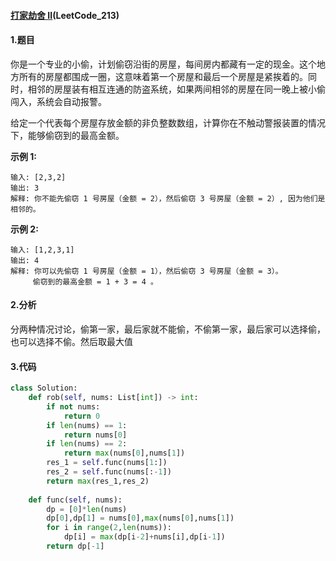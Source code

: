 #### [打家劫舍 II](https://leetcode-cn.com/problems/house-robber-ii/)(LeetCode_213)

#### 1.题目

你是一个专业的小偷，计划偷窃沿街的房屋，每间房内都藏有一定的现金。这个地方所有的房屋都围成一圈，这意味着第一个房屋和最后一个房屋是紧挨着的。同时，相邻的房屋装有相互连通的防盗系统，如果两间相邻的房屋在同一晚上被小偷闯入，系统会自动报警。

给定一个代表每个房屋存放金额的非负整数数组，计算你在不触动警报装置的情况下，能够偷窃到的最高金额。

**示例 1:**

```
输入: [2,3,2]
输出: 3
解释: 你不能先偷窃 1 号房屋（金额 = 2），然后偷窃 3 号房屋（金额 = 2）, 因为他们是相邻的。
```

**示例 2:**

```
输入: [1,2,3,1]
输出: 4
解释: 你可以先偷窃 1 号房屋（金额 = 1），然后偷窃 3 号房屋（金额 = 3）。
     偷窃到的最高金额 = 1 + 3 = 4 。
```

#### 2.分析

分两种情况讨论，偷第一家，最后家就不能偷，不偷第一家，最后家可以选择偷，也可以选择不偷。然后取最大值

#### 3.代码

```python
class Solution:
    def rob(self, nums: List[int]) -> int:
        if not nums:
            return 0
        if len(nums) == 1:
            return nums[0]
        if len(nums) == 2:
            return max(nums[0],nums[1])
        res_1 = self.func(nums[1:])
        res_2 = self.func(nums[:-1])
        return max(res_1,res_2)
        
    def func(self, nums):
        dp = [0]*len(nums)
        dp[0],dp[1] = nums[0],max(nums[0],nums[1])
        for i in range(2,len(nums)):
            dp[i] = max(dp[i-2]+nums[i],dp[i-1])
        return dp[-1]
```

